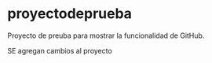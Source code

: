 # proyectodeprueba
Proyecto de preuba para mostrar la funcionalidad de GitHub.

SE agregan cambios al proyecto
